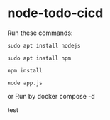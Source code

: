 # node-todo-cicd

Run these commands:


`sudo apt install nodejs`


`sudo apt install npm`


`npm install`

`node app.js`

or Run by docker compose -d

test

